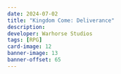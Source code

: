 ```yaml
---
date: 2024-07-02
title: "Kingdom Come: Deliverance"
description:
developer: Warhorse Studios
tags: [RPG]
card-image: 12
banner-image: 13
banner-offset: 65
---
```


